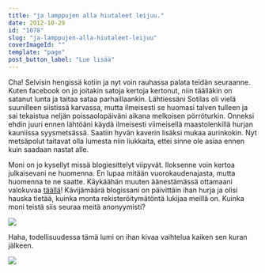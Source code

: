 ```yaml
---
title: "ja lamppujen alla hiutaleet leijuu."
date: 2012-10-29
id: "1078"
slug: "ja-lamppujen-alla-hiutaleet-leijuu"
coverImageId: ""
template: "page"
post_button_label: "Lue lisää"
---
```


Cha! Selvisin hengissä kotiin ja nyt voin rauhassa palata teidän seuraanne. Kuten facebook on jo joitakin satoja kertoja kertonut, niin täälläkin on satanut lunta ja taitaa sataa parhaillaankin. Lähtiessäni Sotilas oli vielä suunilleen siistissä karvassa, mutta ilmeisesti se huomasi talven tulleen ja sai tekaistua neljän poissaolopäiväni aikana melkoisen pörröturkin. Onneksi ehdin juuri ennen lähtöäni käydä ilmeisesti viimeisellä maastolenkillä hurjan kauniissa syysmetsässä. Saatiin hyvän kaverin lisäksi mukaa aurinkokin. Nyt metsäpolut taitavat olla lumesta niin liukkaita, ettei sinne ole asiaa ennen kuin saadaan nastat alle.

Moni on jo kysellyt missä blogiesittelyt viipyvät. Iloksenne voin kertoa julkaisevani ne huomenna. En lupaa mitään vuorokaudenajasta, mutta huomenna te ne saatte. Käykäähän muuten äänestämässä ottamaani valokuvaa [täällä](http://sandynjahasenelamaa.blogspot.fi/)! Kävijämäärä blogissani on päivittäin ihan hurja ja olisi hauska tietää, kuinka monta rekisteröitymätöntä lukijaa meillä on. Kuinka moni teistä siis seuraa meitä anonyymisti?

[![](/images/uudetsarjat13.gif)](http://4.bp.blogspot.com/-wVOswBC1-QY/UI7T0WiHC3I/AAAAAAAACAg/3nsH2dJIz0M/s1600/uudetsarjat13.gif)

Haha, todellisuudessa tämä lumi on ihan kivaa vaihtelua kaiken sen kuran jälkeen.

[![](/images/ak.jpg)](http://3.bp.blogspot.com/-gXy40u0_EOQ/UI7VWg_soYI/AAAAAAAACAo/smtrCkWD-ks/s1600/ak.jpg)
